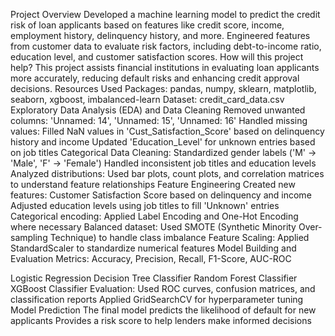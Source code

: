Project Overview
Developed a machine learning model to predict the credit risk of loan applicants based on features like credit score, income, employment history, delinquency history, and more.
Engineered features from customer data to evaluate risk factors, including debt-to-income ratio, education level, and customer satisfaction scores.
How will this project help?
This project assists financial institutions in evaluating loan applicants more accurately, reducing default risks and enhancing credit approval decisions.
Resources Used
Packages: pandas, numpy, sklearn, matplotlib, seaborn, xgboost, imbalanced-learn
Dataset: credit_card_data.csv
Exploratory Data Analysis (EDA) and Data Cleaning
Removed unwanted columns: 'Unnamed: 14', 'Unnamed: 15', 'Unnamed: 16'
Handled missing values:
Filled NaN values in 'Cust_Satisfaction_Score' based on delinquency history and income
Updated 'Education_Level' for unknown entries based on job titles
Categorical Data Cleaning:
Standardized gender labels ('M' → 'Male', 'F' → 'Female')
Handled inconsistent job titles and education levels
Analyzed distributions: Used bar plots, count plots, and correlation matrices to understand feature relationships
Feature Engineering
Created new features:
Customer Satisfaction Score based on delinquency and income
Adjusted education levels using job titles to fill 'Unknown' entries
Categorical encoding: Applied Label Encoding and One-Hot Encoding where necessary
Balanced dataset: Used SMOTE (Synthetic Minority Over-sampling Technique) to handle class imbalance
Feature Scaling: Applied StandardScaler to standardize numerical features
Model Building and Evaluation
Metrics: Accuracy, Precision, Recall, F1-Score, AUC-ROC

Logistic Regression
Decision Tree Classifier
Random Forest Classifier
XGBoost Classifier
Evaluation:
Used ROC curves, confusion matrices, and classification reports
Applied GridSearchCV for hyperparameter tuning
Model Prediction
The final model predicts the likelihood of default for new applicants
Provides a risk score to help lenders make informed decisions

